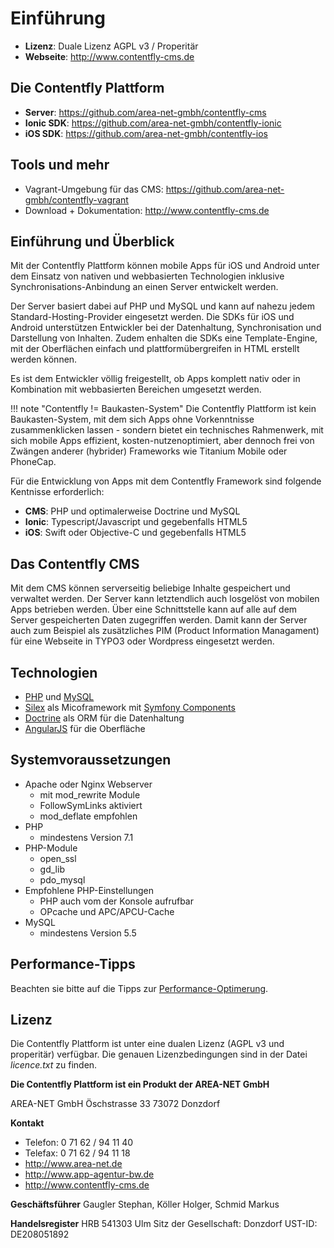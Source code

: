 # Einführung
- **Lizenz**: Duale Lizenz AGPL v3 / Properitär
- **Webseite**: <http://www.contentfly-cms.de>

## Die Contentfly Plattform

- **Server**: <https://github.com/area-net-gmbh/contentfly-cms>
- **Ionic SDK**: <https://github.com/area-net-gmbh/contentfly-ionic>
- **iOS SDK**:  <https://github.com/area-net-gmbh/contentfly-ios>

## Tools und mehr

- Vagrant-Umgebung für das CMS: <https://github.com/area-net-gmbh/contentfly-vagrant>
- Download + Dokumentation: <http://www.contentfly-cms.de>

## Einführung und Überblick

Mit der Contentfly Plattform können mobile Apps für iOS und Android unter dem Einsatz von nativen und webbasierten Technologien inklusive Synchronisations-Anbindung an einen Server entwickelt werden. 

Der Server basiert dabei auf PHP und MySQL und kann auf nahezu jedem Standard-Hosting-Provider eingesetzt werden. Die SDKs für iOS und Android unterstützen Entwickler bei der Datenhaltung, Synchronisation und Darstellung von Inhalten. Zudem enhalten die SDKs eine Template-Engine, mit der Oberflächen einfach und plattformübergreifen in HTML erstellt werden können.

Es ist dem Entwickler völlig freigestellt, ob Apps komplett nativ oder in Kombination mit webbasierten Bereichen umgesetzt werden.

!!! note "Contentfly != Baukasten-System"
    Die Contentfly Plattform ist kein Baukasten-System, mit dem sich Apps ohne Vorkenntnisse zusammenklicken lassen - sondern bietet ein technisches Rahmenwerk, mit sich mobile Apps effizient, kosten-nutzenoptimiert, aber dennoch frei von Zwängen anderer (hybrider) Frameworks wie Titanium Mobile oder PhoneCap.

Für die Entwicklung von Apps mit dem Contentfly Framework sind folgende Kentnisse erforderlich:

- **CMS**: PHP und optimalerweise Doctrine und MySQL
- **Ionic**: Typescript/Javascript und gegebenfalls HTML5
- **iOS**: Swift oder Objective-C und gegebenfalls HTML5

## Das Contentfly CMS

Mit dem CMS können serverseitig beliebige Inhalte gespeichert und verwaltet werden. Der Server kann letztendlich auch losgelöst von mobilen Apps betrieben werden. Über eine Schnittstelle kann auf alle auf dem Server gespeicherten Daten zugegriffen werden. Damit kann der Server auch zum Beispiel als zusätzliches PIM (Product Information Managament) für eine Webseite in TYPO3 oder Wordpress eingesetzt werden.

##  Technologien

- [PHP](http://www.php.net/) und [MySQL](https://www.mysql.de/)
- [Silex](http://silex.sensiolabs.org/) als Micoframework mit [Symfony Components](http://symfony.com/components)
- [Doctrine](http://www.doctrine-project.org/) als ORM für die Datenhaltung
- [AngularJS](https://angularjs.org/) für die Oberfläche

## Systemvoraussetzungen

- Apache oder Nginx Webserver
    - mit mod_rewrite Module
    - FollowSymLinks aktiviert
    - mod_deflate empfohlen
- PHP 
    - mindestens Version 7.1
- PHP-Module
    - open_ssl
    - gd_lib
    - pdo_mysql
- Empfohlene PHP-Einstellungen
    - PHP auch vom der Konsole aufrufbar
    - OPcache und APC/APCU-Cache
- MySQL 
    - mindestens Version 5.5

## Performance-Tipps

Beachten sie bitte auf die Tipps zur [Performance-Optimerung](schnittstelle/einfuehrung.md#performance-tipps).

## Lizenz

Die Contentfly Plattform ist unter eine dualen Lizenz (AGPL v3 und properitär) verfügbar. Die genauen Lizenzbedingungen sind in der Datei _licence.txt_ zu finden.

**Die Contentfly Plattform ist ein Produkt der AREA-NET GmbH**

AREA-NET GmbH
Öschstrasse 33
73072 Donzdorf

**Kontakt**

- Telefon: 0 71 62 / 94 11 40
- Telefax: 0 71 62 / 94 11 18
- http://www.area-net.de
- http://www.app-agentur-bw.de
- http://www.contentfly-cms.de

**Geschäftsführer**
Gaugler Stephan, Köller Holger, Schmid Markus

**Handelsregister**
HRB 541303 Ulm
Sitz der Gesellschaft: Donzdorf
UST-ID: DE208051892




